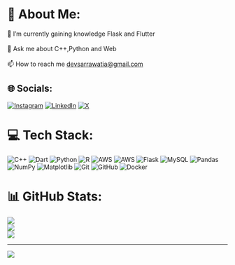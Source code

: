 # 💫 About Me:
🌱 I’m currently gaining knowledge Flask and Flutter<br><br>💬 Ask me about C++,Python and Web<br><br>📫 How to reach me devsarrawatia@gmail.com


## 🌐 Socials:
[![Instagram](https://img.shields.io/badge/Instagram-%23E4405F.svg?logo=Instagram&logoColor=white)](https://instagram.com/devsansh) [![LinkedIn](https://img.shields.io/badge/LinkedIn-%230077B5.svg?logo=linkedin&logoColor=white)](https://linkedin.com/in/adawatia) [![X](https://img.shields.io/badge/X-black.svg?logo=X&logoColor=white)](https://x.com/devsansh) 

# 💻 Tech Stack:
![C++](https://img.shields.io/badge/c++-%2300599C.svg?style=for-the-badge&logo=c%2B%2B&logoColor=white) ![Dart](https://img.shields.io/badge/dart-%230175C2.svg?style=for-the-badge&logo=dart&logoColor=white) ![Python](https://img.shields.io/badge/python-3670A0?style=for-the-badge&logo=python&logoColor=ffdd54) ![R](https://img.shields.io/badge/r-%23276DC3.svg?style=for-the-badge&logo=r&logoColor=white) ![AWS](https://img.shields.io/badge/AWS-%23FF9900.svg?style=for-the-badge&logo=amazon-aws&logoColor=white) ![AWS](https://img.shields.io/badge/AWS-%23FF9900.svg?style=for-the-badge&logo=amazon-aws&logoColor=white) ![Flask](https://img.shields.io/badge/flask-%23000.svg?style=for-the-badge&logo=flask&logoColor=white) ![MySQL](https://img.shields.io/badge/mysql-4479A1.svg?style=for-the-badge&logo=mysql&logoColor=white) ![Pandas](https://img.shields.io/badge/pandas-%23150458.svg?style=for-the-badge&logo=pandas&logoColor=white) ![NumPy](https://img.shields.io/badge/numpy-%23013243.svg?style=for-the-badge&logo=numpy&logoColor=white) ![Matplotlib](https://img.shields.io/badge/Matplotlib-%23ffffff.svg?style=for-the-badge&logo=Matplotlib&logoColor=black) ![Git](https://img.shields.io/badge/git-%23F05033.svg?style=for-the-badge&logo=git&logoColor=white) ![GitHub](https://img.shields.io/badge/github-%23121011.svg?style=for-the-badge&logo=github&logoColor=white) ![Docker](https://img.shields.io/badge/docker-%230db7ed.svg?style=for-the-badge&logo=docker&logoColor=white)
# 📊 GitHub Stats:
![](https://github-readme-stats.vercel.app/api?username=adawatia&theme=transparent&hide_border=false&include_all_commits=false&count_private=false)<br/>
![](https://github-readme-streak-stats.herokuapp.com/?user=adawatia&theme=transparent&hide_border=false)<br/>
![](https://github-readme-stats.vercel.app/api/top-langs/?username=adawatia&theme=transparent&hide_border=false&include_all_commits=false&count_private=false&layout=compact)

---
[![](https://visitcount.itsvg.in/api?id=adawatia&icon=0&color=12)](https://visitcount.itsvg.in)

<!-- Proudly created with GPRM ( https://gprm.itsvg.in ) -->

